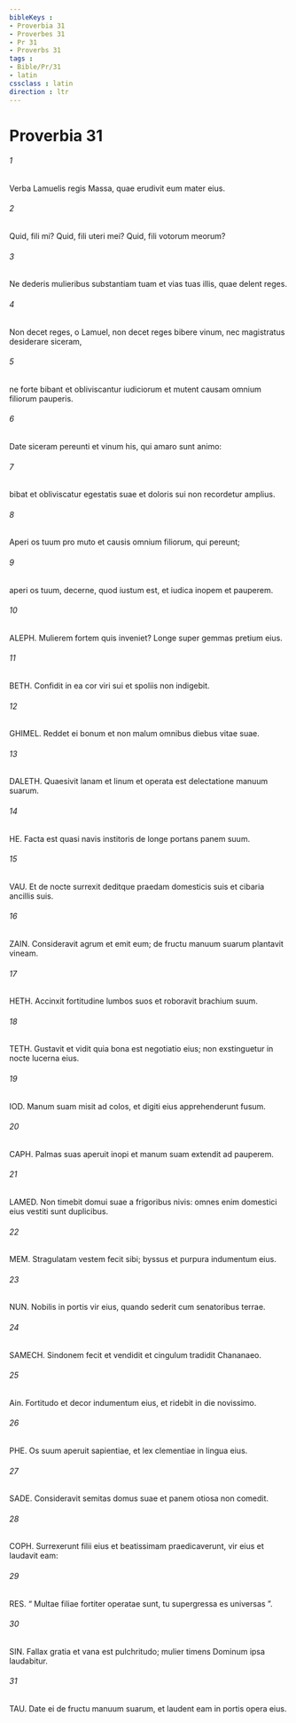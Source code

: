 ```yaml
---
bibleKeys : 
- Proverbia 31
- Proverbes 31
- Pr 31
- Proverbs 31
tags : 
- Bible/Pr/31
- latin
cssclass : latin
direction : ltr
---
```


# Proverbia 31

###### 1
Verba Lamuelis regis Massa, quae erudivit eum mater eius.
###### 2
Quid, fili mi? Quid, fili uteri mei? Quid, fili votorum meorum?
###### 3
Ne dederis mulieribus substantiam tuam et vias tuas illis, quae delent reges.
###### 4
Non decet reges, o Lamuel, non decet reges bibere vinum, nec magistratus desiderare siceram,
###### 5
ne forte bibant et obliviscantur iudiciorum et mutent causam omnium filiorum pauperis.
###### 6
Date siceram pereunti et vinum his, qui amaro sunt animo:
###### 7
bibat et obliviscatur egestatis suae et doloris sui non recordetur amplius.
###### 8
Aperi os tuum pro muto et causis omnium filiorum, qui pereunt;
###### 9
aperi os tuum, decerne, quod iustum est, et iudica inopem et pauperem.
###### 10
ALEPH. Mulierem fortem quis inveniet? Longe super gemmas pretium eius.
###### 11
BETH. Confidit in ea cor viri sui et spoliis non indigebit.
###### 12
GHIMEL. Reddet ei bonum et non malum omnibus diebus vitae suae.
###### 13
DALETH. Quaesivit lanam et linum et operata est delectatione manuum suarum.
###### 14
HE. Facta est quasi navis institoris de longe portans panem suum.
###### 15
VAU. Et de nocte surrexit deditque praedam domesticis suis et cibaria ancillis suis.
###### 16
ZAIN. Consideravit agrum et emit eum; de fructu manuum suarum plantavit vineam.
###### 17
HETH. Accinxit fortitudine lumbos suos et roboravit brachium suum.
###### 18
TETH. Gustavit et vidit quia bona est negotiatio eius; non exstinguetur in nocte lucerna eius.
###### 19
IOD. Manum suam misit ad colos, et digiti eius apprehenderunt fusum.
###### 20
CAPH. Palmas suas aperuit inopi et manum suam extendit ad pauperem.
###### 21
LAMED. Non timebit domui suae a frigoribus nivis: omnes enim domestici eius vestiti sunt duplicibus.
###### 22
MEM. Stragulatam vestem fecit sibi; byssus et purpura indumentum eius.
###### 23
NUN. Nobilis in portis vir eius, quando sederit cum senatoribus terrae.
###### 24
SAMECH. Sindonem fecit et vendidit et cingulum tradidit Chananaeo.
###### 25
Ain. Fortitudo et decor indumentum eius, et ridebit in die novissimo.
###### 26
PHE. Os suum aperuit sapientiae, et lex clementiae in lingua eius.
###### 27
SADE. Consideravit semitas domus suae et panem otiosa non comedit.
###### 28
COPH. Surrexerunt filii eius et beatissimam praedicaverunt, vir eius et laudavit eam:
###### 29
RES. “ Multae filiae fortiter operatae sunt, tu supergressa es universas ”.
###### 30
SIN. Fallax gratia et vana est pulchritudo; mulier timens Dominum ipsa laudabitur.
###### 31
TAU. Date ei de fructu manuum suarum, et laudent eam in portis opera eius.
